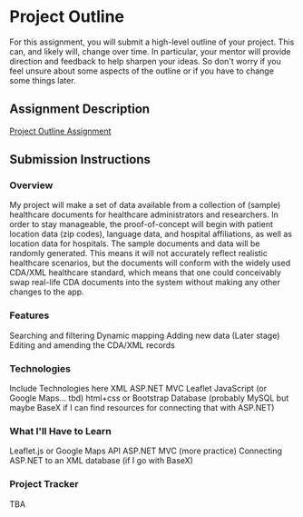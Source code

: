 # Project Outline
For this assignment, you will submit a high-level outline of your project. This can, and likely will, change over time. In particular, your mentor will provide direction and feedback to help sharpen your ideas. So don't worry if you feel unsure about some aspects of the outline or if you have to change some things later.

## Assignment Description
[Project Outline Assignment](https://education.launchcode.org/liftoff/modules/assignments/project-outline)

## Submission Instructions

### Overview
My project will make a set of data available from a collection of (sample) healthcare documents for healthcare administrators and researchers.  In order to stay manageable, the proof-of-concept will begin with patient location data (zip codes), language data, and hospital affiliations, as well as location data for hospitals.  The sample documents and data will be randomly generated.  This means it will not accurately reflect realistic healthcare scenarios, but the documents will conform with the widely used CDA/XML healthcare standard, which means that one could conceivably swap real-life CDA documents into the system without making any other changes to the app.

### Features
Searching and filtering
Dynamic mapping
Adding new data
(Later stage) Editing and amending the CDA/XML records

### Technologies
Include Technologies here
XML
ASP.NET MVC
Leaflet JavaScript (or Google Maps... tbd)
html+css or Bootstrap
Database (probably MySQL but maybe BaseX if I can find resources for connecting that with ASP.NET)

### What I'll Have to Learn
Leaflet.js or Google Maps API
ASP.NET MVC (more practice)
Connecting ASP.NET to an XML database (if I go with BaseX)

### Project Tracker
TBA
